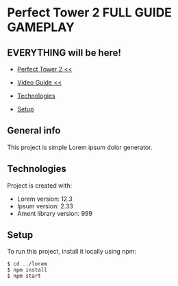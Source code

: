 # Perfect Tower 2 FULL GUIDE GAMEPLAY
## EVERYTHING will be here!
* [Perfect Tower 2 <<](https://www.perfecttower2.com/wiki/Main_Page)
* [Video Guide <<](https://www.perfecttower2.com/wiki/Main_Page)


* [Technologies](#technologies)
* [Setup](#setup)

## General info
This project is simple Lorem ipsum dolor generator.
	
## Technologies
Project is created with:
* Lorem version: 12.3
* Ipsum version: 2.33
* Ament library version: 999
	
## Setup
To run this project, install it locally using npm:

```
$ cd ../lorem
$ npm install
$ npm start
```
